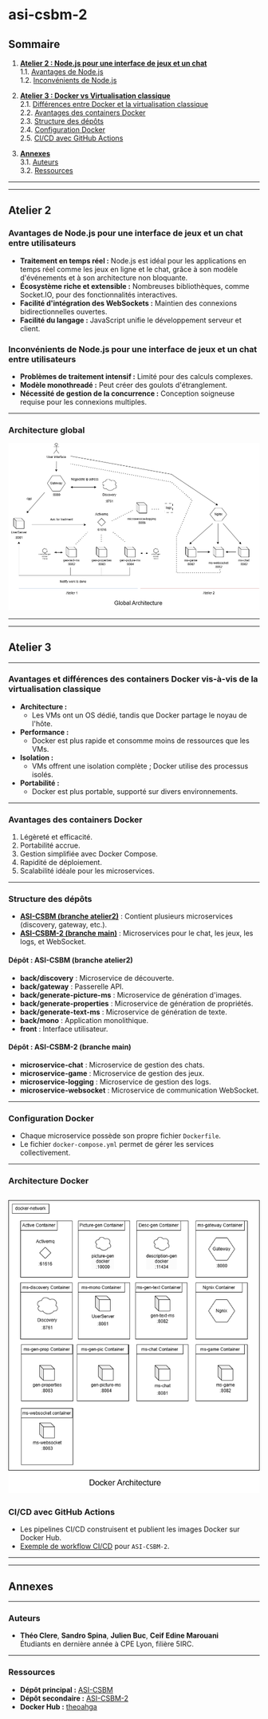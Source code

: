 # asi-csbm-2

## Sommaire
1. [**Atelier 2 : Node.js pour une interface de jeux et un chat**](#atelier-2)  
   1.1. [Avantages de Node.js](#avantages-de-nodejs-pour-une-interface-de-jeux-et-un-chat-entre-utilisateurs)  
   1.2. [Inconvénients de Node.js](#inconvénients-de-nodejs-pour-une-interface-de-jeux-et-un-chat-entre-utilisateurs)

2. [**Atelier 3 : Docker vs Virtualisation classique**](#atelier-3)  
   2.1. [Différences entre Docker et la virtualisation classique](#avantages-et-différences-des-containers-docker-vis-à-vis-de-la-virtualisation-classique)  
   2.2. [Avantages des containers Docker](#avantages-des-containers-docker)  
   2.3. [Structure des dépôts](#structure-des-dépôts)  
   2.4. [Configuration Docker](#configuration-docker)  
   2.5. [CI/CD avec GitHub Actions](#cicd-avec-github-actions)

3. [**Annexes**](#annexes)  
   3.1. [Auteurs](#auteurs)  
   3.2. [Ressources](#ressources)

---

---
## Atelier 2

### Avantages de Node.js pour une interface de jeux et un chat entre utilisateurs

- **Traitement en temps réel :** Node.js est idéal pour les applications en temps réel comme les jeux en ligne et le chat, grâce à son modèle d'événements et à son architecture non bloquante.
- **Écosystème riche et extensible :** Nombreuses bibliothèques, comme Socket.IO, pour des fonctionnalités interactives.
- **Facilité d'intégration des WebSockets :** Maintien des connexions bidirectionnelles ouvertes.
- **Facilité du langage :** JavaScript unifie le développement serveur et client.

### Inconvénients de Node.js pour une interface de jeux et un chat entre utilisateurs

- **Problèmes de traitement intensif :** Limité pour des calculs complexes.
- **Modèle monothreadé :** Peut créer des goulots d'étranglement.
- **Nécessité de gestion de la concurrence :** Conception soigneuse requise pour les connexions multiples.

---

### Architecture global

![archi-schema-2.drawio.png](doc%2Farchi-schema-2.drawio.png)



---

---

## Atelier 3

---

### Avantages et différences des containers Docker vis-à-vis de la virtualisation classique

- **Architecture :**
  - Les VMs ont un OS dédié, tandis que Docker partage le noyau de l'hôte.
- **Performance :**
  - Docker est plus rapide et consomme moins de ressources que les VMs.
- **Isolation :**
  - VMs offrent une isolation complète ; Docker utilise des processus isolés.
- **Portabilité :**
  - Docker est plus portable, supporté sur divers environnements.

---

### Avantages des containers Docker

1. Légèreté et efficacité.
2. Portabilité accrue.
3. Gestion simplifiée avec Docker Compose.
4. Rapidité de déploiement.
5. Scalabilité idéale pour les microservices.

---

### Structure des dépôts

- **[ASI-CSBM (branche atelier2)](https://github.com/SandroSpina698/ASI-CSBM)** : Contient plusieurs microservices (discovery, gateway, etc.).
- **[ASI-CSBM-2 (branche main)](https://github.com/theoahga/asi-csbm-2)** : Microservices pour le chat, les jeux, les logs, et WebSocket.

#### Dépôt : ASI-CSBM (branche atelier2)

- **back/discovery** : Microservice de découverte.
- **back/gateway** : Passerelle API.
- **back/generate-picture-ms** : Microservice de génération d'images.
- **back/generate-properties** : Microservice de génération de propriétés.
- **back/generate-text-ms** : Microservice de génération de texte.
- **back/mono** : Application monolithique.
- **front** : Interface utilisateur.

#### Dépôt : ASI-CSBM-2 (branche main)

- **microservice-chat** : Microservice de gestion des chats.
- **microservice-game** : Microservice de gestion des jeux.
- **microservice-logging** : Microservice de gestion des logs.
- **microservice-websocket** : Microservice de communication WebSocket.

---

### Configuration Docker

- Chaque microservice possède son propre fichier `Dockerfile`.
- Le fichier `docker-compose.yml` permet de gérer les services collectivement.

---

### Architecture Docker

![docker.drawio.png](doc%2Fdocker.drawio.png)
---

### CI/CD avec GitHub Actions

- Les pipelines CI/CD construisent et publient les images Docker sur Docker Hub.
- [Exemple de workflow CI/CD](#cicd-avec-github-actions) pour `ASI-CSBM-2`.



---

---

## Annexes

--- 

### Auteurs

- **Théo Clere**, **Sandro Spina**, **Julien Buc**, **Ceif Edine Marouani**  
  Étudiants en dernière année à CPE Lyon, filière 5IRC.

---

### Ressources

- **Dépôt principal :** [ASI-CSBM](https://github.com/SandroSpina698/ASI-CSBM)
- **Dépôt secondaire :** [ASI-CSBM-2](https://github.com/theoahga/asi-csbm-2)
- **Docker Hub :** [theoahga](https://hub.docker.com/u/theoahga)  
